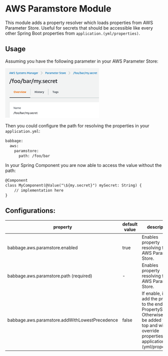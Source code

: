 # AWS Paramstore Module

This module adds a property resolver which loads properties from AWS Parameter Store. Useful for secrets that should be
accessible like every other Spring Boot properties from `application.(yml/properties)`.

## Usage

Assuming you have the following parameter in your AWS Parameter Store:

<img alt="AWS Parameter Store Example" src="docs/aws-parameter-store-example.png" width="300"/>

Then you could configure the path for resolving the properties in your `application.yml`:
```
babbage:
  aws:
    paramstore:
      path: /foo/bar        
```
In your Spring Component you are now able to access the value without the path:
```
@Component
class MyComponent(@Value("\${my.secret}") mySecret: String) {
    // implementation here
}
```


## Configurations:

| property                                       | default value | description                                                                                                                                                                 |
|------------------------------------------------|---------------|-----------------------------------------------------------------------------------------------------------------------------------------------------------------------------|
| babbage.aws.paramstore.enabled                 | true          | Enables property resolving from AWS Parameter Store.                                                                                                                        |
| babbage.aws.paramstore.path (required)         | -             | Enables property resolving from AWS Parameter Store.                                                                                                                        |
| babbage.aws.paramstore.addWithLowestPrecedence | false         | If enable, it will add the property to the end of the PropertySource. Otherwise it will be added to the top and will override properties from application.(yml/properties). |

